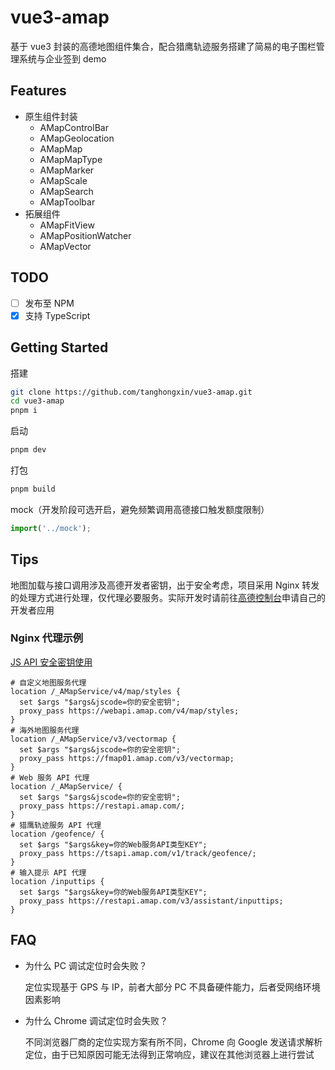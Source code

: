 # vue3-amap

基于 vue3 封装的高德地图组件集合，配合猎鹰轨迹服务搭建了简易的电子围栏管理系统与企业签到 demo

## Features

- 原生组件封装
  - AMapControlBar
  - AMapGeolocation
  - AMapMap
  - AMapMapType
  - AMapMarker
  - AMapScale
  - AMapSearch
  - AMapToolbar
- 拓展组件
  - AMapFitView
  - AMapPositionWatcher
  - AMapVector

## TODO

- [ ] 发布至 NPM
- [x] 支持 TypeScript

## Getting Started

搭建

```sh
git clone https://github.com/tanghongxin/vue3-amap.git
cd vue3-amap
pnpm i
```

启动

```sh
pnpm dev
```

打包

```sh
pnpm build
```

mock（开发阶段可选开启，避免频繁调用高德接口触发额度限制）

```javascript
import('../mock');
```

## Tips

地图加载与接口调用涉及高德开发者密钥，出于安全考虑，项目采用 Nginx 转发的处理方式进行处理，仅代理必要服务。实际开发时请前往[高德控制台](https://console.amap.com/dev/index)申请自己的开发者应用

### Nginx 代理示例

[JS API 安全密钥使用](https://lbs.amap.com/api/javascript-api-v2/guide/abc/jscode)

```nginx
# 自定义地图服务代理
location /_AMapService/v4/map/styles {
  set $args "$args&jscode=你的安全密钥";
  proxy_pass https://webapi.amap.com/v4/map/styles;
}
# 海外地图服务代理
location /_AMapService/v3/vectormap {
  set $args "$args&jscode=你的安全密钥";
  proxy_pass https://fmap01.amap.com/v3/vectormap;
}
# Web 服务 API 代理
location /_AMapService/ {
  set $args "$args&jscode=你的安全密钥";
  proxy_pass https://restapi.amap.com/;
}
# 猎鹰轨迹服务 API 代理
location /geofence/ {
  set $args "$args&key=你的Web服务API类型KEY";
  proxy_pass https://tsapi.amap.com/v1/track/geofence/;
}
# 输入提示 API 代理
location /inputtips {
  set $args "$args&key=你的Web服务API类型KEY";
  proxy_pass https://restapi.amap.com/v3/assistant/inputtips;
}
```

## FAQ

- 为什么 PC 调试定位时会失败？

  定位实现基于 GPS 与 IP，前者大部分 PC 不具备硬件能力，后者受网络环境因素影响

- 为什么 Chrome 调试定位时会失败？

  不同浏览器厂商的定位实现方案有所不同，Chrome 向 Google 发送请求解析定位，由于已知原因可能无法得到正常响应，建议在其他浏览器上进行尝试
